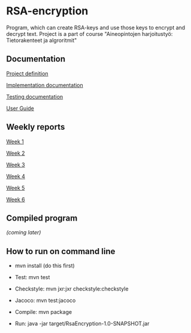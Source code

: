 # RSA-encryption

Program, which can create RSA-keys and use those keys to encrypt and decrypt text.
Project is a part of course "Aineopintojen harjoitustyö: Tietorakenteet ja algroritmit"

## Documentation

[Project definition](documentation/definition.md)

[Implementation documentation](documentation/implementation.md)

[Testing documentation](documentation/testing.md)

[User Guide](documentation/userguide.md)

## Weekly reports

[Week 1](documentation/weekreport1.md)

[Week 2](documentation/weekreport2.md)

[Week 3](documentation/weekreport3.md)

[Week 4](documentation/weekreport4.md)

[Week 5](documentation/weekreport5.md)

[Week 6](documentation/weekreport6.md)
## Compiled program

*(coming later)*

## How to run on command line

- mvn install  (do this first)

- Test: mvn test
- Checkstyle: mvn jxr:jxr checkstyle:checkstyle
- Jacoco: mvn test:jacoco

- Compile: mvn package
- Run: java -jar target/RsaEncryption-1.0-SNAPSHOT.jar
